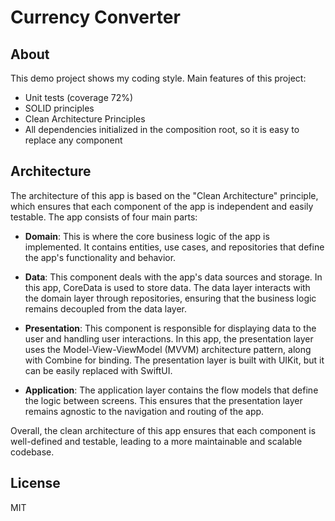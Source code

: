 # Currency Converter

## About

This demo project shows my coding style. Main features of this project:

- Unit tests (coverage 72%)
- SOLID principles
- Clean Architecture Principles
- All dependencies initialized in the composition root, so it is easy to replace any component

## Architecture

The architecture of this app is based on the "Clean Architecture" principle, which ensures that each component of the app is independent and easily testable. The app consists of four main parts:

- **Domain**: This is where the core business logic of the app is implemented. It contains entities, use cases, and repositories that define the app's functionality and behavior.

- **Data**: This component deals with the app's data sources and storage. In this app, CoreData is used to store data. The data layer interacts with the domain layer through repositories, ensuring that the business logic remains decoupled from the data layer.

- **Presentation**: This component is responsible for displaying data to the user and handling user interactions. In this app, the presentation layer uses the Model-View-ViewModel (MVVM) architecture pattern, along with Combine for binding. The presentation layer is built with UIKit, but it can be easily replaced with SwiftUI.

- **Application**: The application layer contains the flow models that define the logic between screens. This ensures that the presentation layer remains agnostic to the navigation and routing of the app.

Overall, the clean architecture of this app ensures that each component is well-defined and testable, leading to a more maintainable and scalable codebase.

## License

MIT
